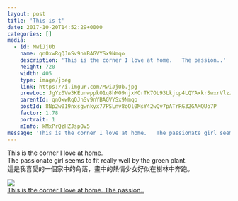 ```yaml
---
layout: post
title: 'This is t' 
date: 2017-10-20T14:52:29+0000 
categories: [] 
media:
  - id: MwiJjUb
    name: qnOxwRqQJnSv9nYBAGVYSx9Nmqo
    description: 'This is the corner I love at home.   The passion..'   
    height: 720
    width: 405
    type: image/jpeg
    link: https://i.imgur.com/MwiJjUb.jpg
    prevLoc: JgYz0Vw3KEunwppkO1q8hMO9njxMOrTK7OL93Lkjcp4LQYAxkrSwxrVlzzN6FwzEXlk8RkC1kyGyBzn8FvRLRLwJW1HNY1yvz0MLIrPV4GLZREcJxmmrM0OEiLYjMXppNOUmgvr0RoQNHYRJJVngAmIJRx6Bv6XNUrE6kBQ9mmi9Jvr9PglDI7gWElzwBXfrJWQNzq4RCJvp4wE7ooIrvMQlVo1JFlm4VMN9LwCQ0R53GDgyuJjAr2BnR3CQ7vAxpMJ0s6Wv
    parentId: qnOxwRqQJnSv9nYBAGVYSx9Nmqo
    postId: 8Np2w019nxsgwnkyx77PSLnv8oOl0MsY42wQv7pATrRG32GAMQUo7P
    factor: 1.78
    portrait: 1
    mInfo: kMxPrQzHZJspOv5
message: 'This is the corner I love at home.   The passionate girl seems to fi..'  
---
```


This is the corner I love at home.   
The passionate girl seems to fit really well by the green plant.   
這是我喜愛的一個家中的角落，畫中的熱情少女好似在樹林中奔跑。


[//]: #media:  
<a href="https://i.imgur.com/MwiJjUb.jpg"><img class="postImage" src="https://i.imgur.com/MwiJjUbh.jpg" />  
This is the corner I love at home. 
The passion..  
 </a>   
